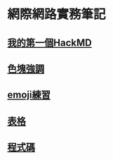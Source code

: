 # 網際網路實務筆記
## [我的第一個HackMD](/OyQS8r8WQviItT6ZVAYTPA)    
## [色塊強調](/mU4yDF_2RdKXdNeLXUfF5A)    
## [emoji練習](/8SW9KwWoRTeqciUY53YzDQ)    
## [表格](/kZP9wBw_SH6sYecNSloifw)    
## [程式碼](/QettIuKwSvSyOVRWUwNg-A)    

